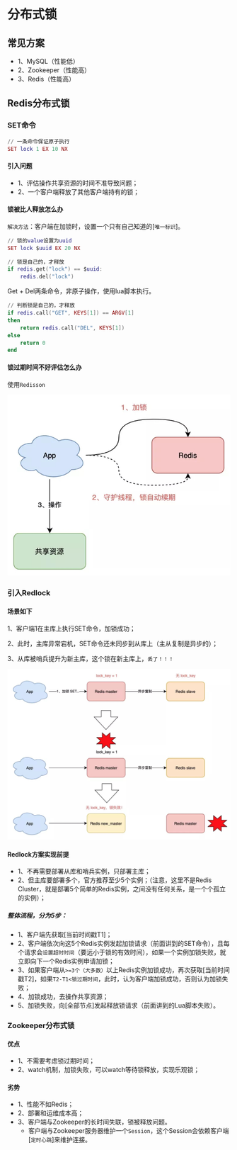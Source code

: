 # 分布式锁

## 常见方案

* 1、MySQL（性能低）
* 2、Zookeeper（性能高）
* 3、Redis（性能高）

## Redis分布式锁

### SET命令

```lua
// 一条命令保证原子执行
SET lock 1 EX 10 NX
```

#### 引入问题

* 1、评估操作共享资源的时间不准导致问题；
* 2、一个客户端释放了其他客户端持有的锁；

#### 锁被比人释放怎么办

`解决方法`：客户端在加锁时，设置一个只有自己知道的[`唯一标识`]。

```lua
// 锁的value设置为uuid
SET lock $uuid EX 20 NX
```

```lua
// 锁是自己的，才释放
if redis.get("lock") == $uuid:
	redis.del("lock")
```

Get + Del两条命令，非原子操作，使用lua脚本执行。

```lua
// 判断锁是自己的，才释放
if redis.call("GET", KEYS[1]) == ARGV[1]
then
    return redis.call("DEL", KEYS[1])
else
    return 0
end
```

#### 锁过期时间不好评估怎么办

使用`Redisson`

![474949eea2499abf0d0176c78937d6af_640_wx_fmt=png&tp=webp&wxfrom=5&wx_lazy=1&wx_co=1](img\474949eea2499abf0d0176c78937d6af_640_wx_fmt=png&tp=webp&wxfrom=5&wx_lazy=1&wx_co=1.webp)

### 引入Redlock

#### 场景如下

1、客户端1在主库上执行SET命令，加锁成功；

2、此时，主库异常宕机，SET命令还未同步到从库上（主从复制是异步的）；

3、从库被哨兵提升为新主库，这个锁在新主库上，`丢了！！！`

![d53c6eab6ad5aea025795e7a45316357_640_wx_fmt=png&tp=webp&wxfrom=5&wx_lazy=1&wx_co=1](img\d53c6eab6ad5aea025795e7a45316357_640_wx_fmt=png&tp=webp&wxfrom=5&wx_lazy=1&wx_co=1.webp)

#### Redlock方案实现前提

* 1、不再需要部署从库和哨兵实例，只部署主库；
* 2、但主库要部署多个，官方推荐至少5个实例；（注意，这里不是Redis Cluster，就是部署5个简单的Redis实例，之间没有任何关系，是一个个孤立的实例）；

##### 整体流程，分为5步：

* 1、客户端先获取[当前时间戳T1]；
* 2、客户端依次向这5个Redis实例发起加锁请求（前面讲到的SET命令），且每个请求会`设置超时时间`（要远小于锁的有效时间），如果一个实例加锁失败，就立即向下一个Redis实例申请加锁；
* 3、如果客户端从`>=3个（大多数）`以上Redis实例加锁成功，再次获取[当前时间戳T2]，如果`T2-T1<锁过期时间`，此时，认为客户端加锁成功，否则认为加锁失败；
* 4、加锁成功，去操作共享资源；
* 5、加锁失败，向[全部节点]发起释放锁请求（前面讲到的Lua脚本失败）。

### Zookeeper分布式锁

#### 优点

* 1、不需要考虑锁过期时间；
* 2、watch机制，加锁失败，可以watch等待锁释放，实现乐观锁；

#### 劣势

* 1、性能不如Redis；
* 2、部署和运维成本高；
* 3、客户端与Zookeeper的长时间失联，锁被释放问题。
  * 客户端与Zookeeper服务器维护一个`Session`，这个Session会依赖客户端[`定时心跳`]来维护连接。

